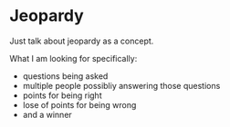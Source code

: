 # Jeopardy

Just talk about jeopardy as a concept.

What I am looking for specifically:

- questions being asked
- multiple people possibliy answering those questions
- points for being right
- lose of points for being wrong
- and a winner